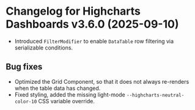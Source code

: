 # Changelog for Highcharts Dashboards v3.6.0 (2025-09-10)

- Introduced `FilterModifier` to enable `DataTable` row filtering via serializable conditions.

## Bug fixes
- Optimized the Grid Component, so that it does not always re-renders when the table data has changed.
- Fixed styling, added the missing light-mode `--highcharts-neutral-color-10` CSS variable override.
